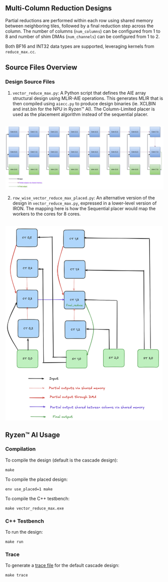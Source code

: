 <!---//===- README.md --------------------------*- Markdown -*-===//
//
// This file is licensed under the Apache License v2.0 with LLVM Exceptions.
// See https://llvm.org/LICENSE.txt for license information.
// SPDX-License-Identifier: Apache-2.0 WITH LLVM-exception
//
// Copyright (C) 2025, Advanced Micro Devices, Inc.
// 
//===----------------------------------------------------------------------===//-->
## Multi-Column Reduction Designs

Partial reductions are performed within each row using shared memory between neighboring tiles, followed by a final reduction step across the column. The number of columns (`num_columns`) can be configured from 1 to 8 and number of shim DMAs (`num_channels`) can be configured from 1 to 2. 

Both BF16 and INT32 data types are supported, leveraging kernels from `reduce_max.cc`.

## Source Files Overview

### Design Source Files
1. `vector_reduce_max.py`: A Python script that defines the AIE array structural design using MLIR-AIE operations. This generates MLIR that is then compiled using `aiecc.py` to produce design binaries (ie. XCLBIN and inst.bin for the NPU in Ryzen™ AI). The Column-Limited placer is used as the placement algorithm instead of the sequential placer. 

<br><img src="assets/Multi-col.png" alt="Multi-column Design" width="1250"/>

2. `row_wise_vector_reduce_max_placed.py`: An alternative version of the design in `vector_reduce_max.py`, expressed in a lower-level version of IRON. The mapping here is how the Sequential placer would map the workers to the cores for 8 cores. 

<br><img src="assets/Multi-col-row-wise.png" alt="Multi-column Design" width="500"/>

## Ryzen™ AI Usage

### Compilation

To compile the design (default is the cascade design):

```shell
make
```

To compile the placed design:

```shell
env use_placed=1 make
```

To compile the C++ testbench:

```shell
make vector_reduce_max.exe
```
### C++ Testbench

To run the design:

```shell
make run
```

### Trace

To generate a [trace file](../../../programming_guide/section-4/section-4b/README.md) for the default cascade design:

```shell
make trace
```